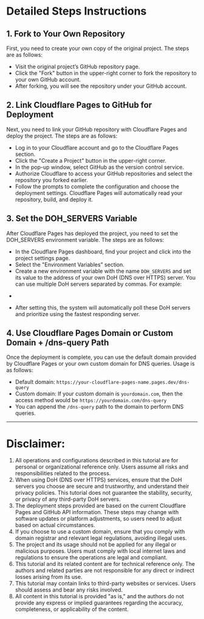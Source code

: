 # Detailed Steps Instructions

## 1. Fork to Your Own Repository
First, you need to create your own copy of the original project. The steps are as follows:
- Visit the original project’s GitHub repository page.
- Click the "Fork" button in the upper-right corner to fork the repository to your own GitHub account.
- After forking, you will see the repository under your GitHub account.

## 2. Link Cloudflare Pages to GitHub for Deployment
Next, you need to link your GitHub repository with Cloudflare Pages and deploy the project. The steps are as follows:
- Log in to your Cloudflare account and go to the Cloudflare Pages section.
- Click the "Create a Project" button in the upper-right corner.
- In the pop-up window, select GitHub as the version control service.
- Authorize Cloudflare to access your GitHub repositories and select the repository you forked earlier.
- Follow the prompts to complete the configuration and choose the deployment settings. Cloudflare Pages will automatically read your repository, build, and deploy it.

## 3. Set the DOH_SERVERS Variable
After Cloudflare Pages has deployed the project, you need to set the DOH_SERVERS environment variable. The steps are as follows:
- In the Cloudflare Pages dashboard, find your project and click into the project settings page.
- Select the "Environment Variables" section.
- Create a new environment variable with the name `DOH_SERVERS` and set its value to the address of your own DoH (DNS over HTTPS) server. You can use multiple DoH servers separated by commas. For example:
- ```bash https://dns.google/dns-query, https://cloudflare-dns.com/dns-query, https://dns.quad9.net/dns-query

- After setting this, the system will automatically poll these DoH servers and prioritize using the fastest responding server.

## 4. Use Cloudflare Pages Domain or Custom Domain + /dns-query Path
Once the deployment is complete, you can use the default domain provided by Cloudflare Pages or your own custom domain for DNS queries. Usage is as follows:
- Default domain: `https://your-cloudflare-pages-name.pages.dev/dns-query`
- Custom domain: If your custom domain is `yourdomain.com`, then the access method would be `https://yourdomain.com/dns-query`
- You can append the `/dns-query` path to the domain to perform DNS queries.

---

# Disclaimer:

1. All operations and configurations described in this tutorial are for personal or organizational reference only. Users assume all risks and responsibilities related to the process.
2. When using DoH (DNS over HTTPS) services, ensure that the DoH servers you choose are secure and trustworthy, and understand their privacy policies. This tutorial does not guarantee the stability, security, or privacy of any third-party DoH servers.
3. The deployment steps provided are based on the current Cloudflare Pages and GitHub API information. These steps may change with software updates or platform adjustments, so users need to adjust based on actual circumstances.
4. If you choose to use a custom domain, ensure that you comply with domain registrar and relevant legal regulations, avoiding illegal uses.
5. The project and its usage should not be applied for any illegal or malicious purposes. Users must comply with local internet laws and regulations to ensure the operations are legal and compliant.
6. This tutorial and its related content are for technical reference only. The authors and related parties are not responsible for any direct or indirect losses arising from its use.
7. This tutorial may contain links to third-party websites or services. Users should assess and bear any risks involved.
8. All content in this tutorial is provided "as is," and the authors do not provide any express or implied guarantees regarding the accuracy, completeness, or applicability of the content.
